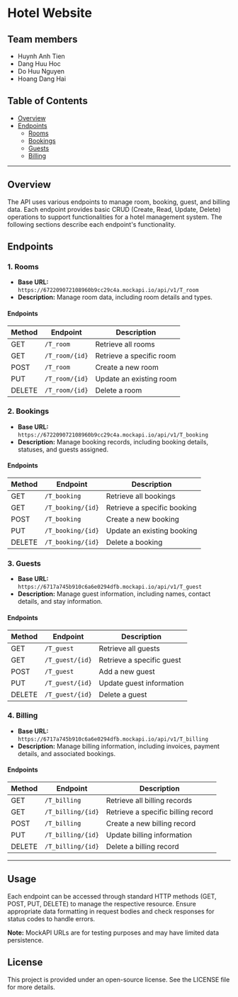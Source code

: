 # Hotel Website

## Team members
- Huynh Anh Tien
- Dang Huu Hoc
- Do Huu Nguyen
- Hoang Dang Hai

## Table of Contents
- [Overview](#overview)
- [Endpoints](#endpoints)
  - [Rooms](#rooms)
  - [Bookings](#bookings)
  - [Guests](#guests)
  - [Billing](#billing)

---

## Overview

The API uses various endpoints to manage room, booking, guest, and billing data. Each endpoint provides basic CRUD (Create, Read, Update, Delete) operations to support functionalities for a hotel management system. The following sections describe each endpoint's functionality.

## Endpoints

### 1. Rooms

- **Base URL:** `https://672209072108960b9cc29c4a.mockapi.io/api/v1/T_room`
- **Description:** Manage room data, including room details and types.

#### Endpoints

| Method | Endpoint                       | Description                   |
|--------|--------------------------------|-------------------------------|
| GET    | `/T_room`                      | Retrieve all rooms            |
| GET    | `/T_room/{id}`                 | Retrieve a specific room      |
| POST   | `/T_room`                      | Create a new room             |
| PUT    | `/T_room/{id}`                 | Update an existing room       |
| DELETE | `/T_room/{id}`                 | Delete a room                 |

### 2. Bookings

- **Base URL:** `https://672209072108960b9cc29c4a.mockapi.io/api/v1/T_booking`
- **Description:** Manage booking records, including booking details, statuses, and guests assigned.

#### Endpoints

| Method | Endpoint                       | Description                   |
|--------|--------------------------------|-------------------------------|
| GET    | `/T_booking`                   | Retrieve all bookings         |
| GET    | `/T_booking/{id}`              | Retrieve a specific booking   |
| POST   | `/T_booking`                   | Create a new booking          |
| PUT    | `/T_booking/{id}`              | Update an existing booking    |
| DELETE | `/T_booking/{id}`              | Delete a booking              |

### 3. Guests

- **Base URL:** `https://6717a745b910c6a6e0294dfb.mockapi.io/api/v1/T_guest`
- **Description:** Manage guest information, including names, contact details, and stay information.

#### Endpoints

| Method | Endpoint                       | Description                   |
|--------|--------------------------------|-------------------------------|
| GET    | `/T_guest`                     | Retrieve all guests           |
| GET    | `/T_guest/{id}`                | Retrieve a specific guest     |
| POST   | `/T_guest`                     | Add a new guest               |
| PUT    | `/T_guest/{id}`                | Update guest information      |
| DELETE | `/T_guest/{id}`                | Delete a guest                |

### 4. Billing

- **Base URL:** `https://6717a745b910c6a6e0294dfb.mockapi.io/api/v1/T_billing`
- **Description:** Manage billing information, including invoices, payment details, and associated bookings.

#### Endpoints

| Method | Endpoint                       | Description                   |
|--------|--------------------------------|-------------------------------|
| GET    | `/T_billing`                   | Retrieve all billing records  |
| GET    | `/T_billing/{id}`              | Retrieve a specific billing record |
| POST   | `/T_billing`                   | Create a new billing record   |
| PUT    | `/T_billing/{id}`              | Update billing information    |
| DELETE | `/T_billing/{id}`              | Delete a billing record       |

---

## Usage

Each endpoint can be accessed through standard HTTP methods (GET, POST, PUT, DELETE) to manage the respective resource. Ensure appropriate data formatting in request bodies and check responses for status codes to handle errors.

**Note:** MockAPI URLs are for testing purposes and may have limited data persistence.

## License

This project is provided under an open-source license. See the LICENSE file for more details.
